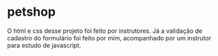 # petshop
 
O html e css desse projeto foi feito por instrutores.
Já a validação de cadastro do formulário foi feito por mim, acompanhado por um instrutor para estudo de javascript.

